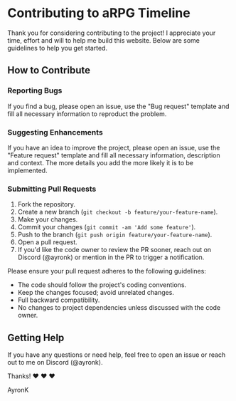# Contributing to aRPG Timeline

Thank you for considering contributing to the project! I appreciate your time, effort and will to help me build this website. Below are some guidelines to help you get started.

## How to Contribute

### Reporting Bugs

If you find a bug, please open an issue, use the "Bug request" template and fill all necessary information to reproduct the problem.

### Suggesting Enhancements

If you have an idea to improve the project, please open an issue, use the "Feature request" template and fill all necessary information, description and context. The more details you add the more likely it is to be implemented.

### Submitting Pull Requests

1. Fork the repository.
2. Create a new branch (`git checkout -b feature/your-feature-name`).
3. Make your changes.
4. Commit your changes (`git commit -am 'Add some feature'`).
5. Push to the branch (`git push origin feature/your-feature-name`).
6. Open a pull request.
7. If you'd like the code owner to review the PR sooner, reach out on Discord (@ayronk) or mention in the PR to trigger a notification.

Please ensure your pull request adheres to the following guidelines:
- The code should follow the project's coding conventions.
- Keep the changes focused; avoid unrelated changes.
- Full backward compatibility.
- No changes to project dependencies unless discussed with the code owner.

## Getting Help

If you have any questions or need help, feel free to open an issue or reach out to me on Discord (@ayronk).

Thanks! ❤️ ❤️ ❤️

AyronK
